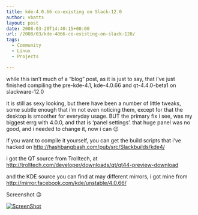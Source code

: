 ```yaml
---
title: kde-4.0.66 co-existing on Slack-12.0
author: vbatts
layout: post
date: 2008-03-20T14:40:15+00:00
url: /2008/03/kde-4066-co-existing-on-slack-120/
tags:
  - Community
  - Linux
  - Projects

---
```

while this isn&#8217;t much of a &#8220;blog&#8221; post, as it is just to say, that i&#8217;ve just finished compiling the pre-kde-4.1, kde-4.0.66 and qt-4.4.0-beta1 on slackware-12.0
  
it is still as sexy looking, but there have been a number of little tweaks, some subtle enough that i&#8217;m not even noticing them, except for that the desktop is smoother for everyday usage. BUT the primary fix i see, was my biggest errg with 4.0.0, and that is &#8216;panel settings&#8217;. that huge panel was no good, and i needed to change it, now i can 😉

if you want to compile it yourself, you can get the build scripts that i&#8217;ve hacked on <http://hashbangbash.com/pub/src/Slackbuilds/kde4/>
  
i got the QT source from Trolltech, at <http://trolltech.com/developer/downloads/qt/qt44-preview-download>
  
and the KDE source you can find at may different mirrors, i got mine from <http://mirror.facebook.com/kde/unstable/4.0.66/>

Screenshot 😉
  
[![ScreenShot][1]][2]

 [1]: /img/2008/03/snapshot1.thumbnail.png
 [2]: /img/2008/03/snapshot1.png "ScreenShot"